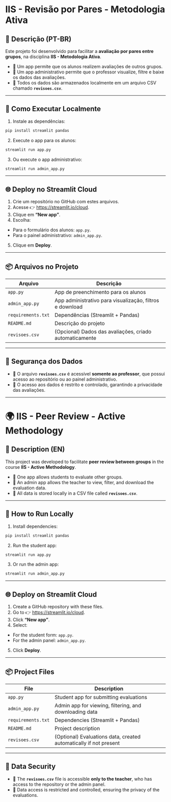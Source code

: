 # IIS - Revisão por Pares - Metodologia Ativa

## 📝 Descrição (PT-BR)

Este projeto foi desenvolvido para facilitar a **avaliação por pares entre grupos**, na disciplina **IIS - Metodologia Ativa**.

- 🔹 Um app permite que os alunos realizem avaliações de outros grupos.
- 🔹 Um app administrativo permite que o professor visualize, filtre e baixe os dados das avaliações.
- 🔹 Todos os dados são armazenados localmente em um arquivo CSV chamado **`revisoes.csv`**.

---

## 🚀 Como Executar Localmente

1. Instale as dependências:
```bash
pip install streamlit pandas
```

2. Execute o app para os alunos:
```bash
streamlit run app.py
```

3. Ou execute o app administrativo:
```bash
streamlit run admin_app.py
```

---

## 🌐 Deploy no Streamlit Cloud

1. Crie um repositório no GitHub com estes arquivos.
2. Acesse 👉 https://streamlit.io/cloud.
3. Clique em **“New app”**.
4. Escolha:
- Para o formulário dos alunos: `app.py`.
- Para o painel administrativo: `admin_app.py`.
5. Clique em **Deploy**.

---

## 📦 Arquivos no Projeto

| Arquivo            | Descrição                                                       |
|--------------------|-----------------------------------------------------------------|
| `app.py`           | App de preenchimento para os alunos                            |
| `admin_app.py`     | App administrativo para visualização, filtros e download        |
| `requirements.txt` | Dependências (Streamlit + Pandas)                              |
| `README.md`        | Descrição do projeto                                            |
| `revisoes.csv`     | (Opcional) Dados das avaliações, criado automaticamente         |

---

## 🔐 Segurança dos Dados

- 🔸 O arquivo **`revisoes.csv`** é acessível **somente ao professor**, que possui acesso ao repositório ou ao painel administrativo.
- 🔸 O acesso aos dados é restrito e controlado, garantindo a privacidade das avaliações.

---

# 🌍 IIS - Peer Review - Active Methodology

## 📝 Description (EN)

This project was developed to facilitate **peer review between groups** in the course **IIS - Active Methodology**.

- 🔹 One app allows students to evaluate other groups.
- 🔹 An admin app allows the teacher to view, filter, and download the evaluation data.
- 🔹 All data is stored locally in a CSV file called **`revisoes.csv`**.

---

## 🚀 How to Run Locally

1. Install dependencies:
```bash
pip install streamlit pandas
```

2. Run the student app:
```bash
streamlit run app.py
```

3. Or run the admin app:
```bash
streamlit run admin_app.py
```

---

## 🌐 Deploy on Streamlit Cloud

1. Create a GitHub repository with these files.
2. Go to 👉 https://streamlit.io/cloud.
3. Click **“New app”**.
4. Select:
- For the student form: `app.py`.
- For the admin panel: `admin_app.py`.
5. Click **Deploy**.

---

## 📦 Project Files

| File               | Description                                                       |
|--------------------|-------------------------------------------------------------------|
| `app.py`           | Student app for submitting evaluations                            |
| `admin_app.py`     | Admin app for viewing, filtering, and downloading data            |
| `requirements.txt` | Dependencies (Streamlit + Pandas)                                 |
| `README.md`        | Project description                                               |
| `revisoes.csv`     | (Optional) Evaluations data, created automatically if not present |

---

## 🔐 Data Security

- 🔸 The **`revisoes.csv`** file is accessible **only to the teacher**, who has access to the repository or the admin panel.
- 🔸 Data access is restricted and controlled, ensuring the privacy of the evaluations.
